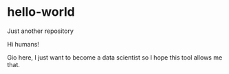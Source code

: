# hello-world
Just another repository

Hi humans!

Gio here, I just want to become a data scientist so I hope this tool allows me that.
